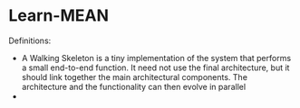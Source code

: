 Learn-MEAN
==========

Definitions:

* A Walking Skeleton is a tiny implementation of the system that performs a small end-to-end function.  It need not use the final architecture, but it should link together the main architectural components.  The architecture and the functionality can then evolve in parallel
* 
